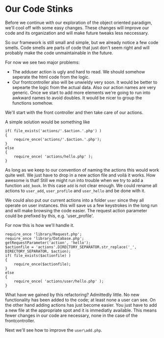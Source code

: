 Our Code Stinks
===============

Before we continue with our exploration of the object oriented paradigm, we'll cool off with some easy changes. These changes will improve our code and its organization and will make future tweaks less neccessary.

So our framework is still small and simple, but we already notice a few
code smells. Code smells are parts of code that just don't seem right and
will probably make the code unmaintainable in the future.

For now we see two major problems:

* The adduser action is ugly and hard to read. We should somehow seperate
the html code from the logic.
* Our frontcontroller also will be unwieldy very soon. It would be better to 
sepearte the logic from the actual data. Also our action names are very generic. Once we start to add more elements we're going to run into awkward names to avoid doubles. It would be nicer to group the functions somehow.
 
We'll start with the front controller and then take care of our actions.

A simple solution would be something like

    if( file_exists('actions/'.$action.'.php') )
	{
	    require_once('actions/'.$action.'.php');
	}
	else
	{
	    require_once( 'actions/hello.php' );
	}

As long as we keep to our convention of naming the actions this would work 
quite well. We just have to drop in a new action file and voilá it works. How awesome is that! Still we might run into trouble when we try to add a function `add_book`. In this case `add` is not clear enough. We could rename all actions to `user_add`, `user_profile` and `user_hello` and be done with it.
 
We could also put our current
actions into a folder `user` since they all operate on user instances. this will save us a few keystrokes in the long run and will make browsing the code easier. The 
request action parameter could be prefixed by this, e.g. 'user_profile'. 

For now this is how we'll handle it.
    
    require_once 'library/Request.php';
    require_once 'library/Database.php';
    getRequestParameter('action', 'hello');
    $actionfile = 'actions'.DIRECTORY_SEPARATOR.str_replace('_', DIRECTORY_SEPARATOR, $action);
    if( file_exists($actionfile) )
    {
        require_once($actionfile);
    }
    else
    {
        require_once( 'actions/user/hello.php' );
    }

What have we gained by this refactoring? Admittedly little. No new functionality has been added to the code; at least none a user can see. On the other hand adding actions has just become easier. You just have to add a new file at the appropriate spot and it is immediatly available. This means fewer changes in our code are necessary, none in the case of the frontcontroller.

Next we'll see how to improve the `user\add.php`.